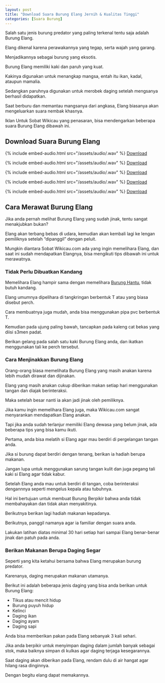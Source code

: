 ```yaml
---
layout: post
title: "Download Suara Burung Elang Jernih & Kualitas Tinggi"
categories: [Suara Burung]
---
```


Salah satu jenis burung predator yang paling terkenal tentu saja adalah Burung Elang.

Elang dikenal karena perawakannya yang tegap, serta wajah yang garang.

Menjadikannya sebagai burung yang eksotis.

Burung Elang memiliki kaki dan paruh yang kuat.

Kakinya digunakan untuk menangkap mangsa, entah itu ikan, kadal, ataupun mamalia.

Sedangkan paruhnya digunakan untuk merobek daging setelah mengsanya berhasil didapatkan.

Saat berburu dan memantau mangsanya dari angkasa, Elang biasanya akan mengeluarkan suara nembak khasnya.

Iklan
Untuk Sobat Wikicau yang penasaran, bisa mendengarkan beberapa suara Burung Elang dibawah ini.

## Download Suara Burung Elang

{% include embed-audio.html src="/assets/audio/<audio-source-name>.wav" %}
[Download](https://bit.ly/2XxlOEO)

{% include embed-audio.html src="/assets/audio/<audio-source-name>.wav" %}
[Download](https://bit.ly/2S0faGc)

{% include embed-audio.html src="/assets/audio/<audio-source-name>.wav" %}
[Download](https://bit.ly/2FYajAD)

{% include embed-audio.html src="/assets/audio/<audio-source-name>.wav" %}
[Download](https://bit.ly/32bu2Gn)

{% include embed-audio.html src="/assets/audio/<audio-source-name>.wav" %}
[Download](https://bit.ly/2JjX9A0)

## Cara Merawat Burung Elang

Jika anda pernah melihat Burung Elang yang sudah jinak, tentu sangat menakjubkan bukan?

Elang akan terbang bebas di udara, kemudian akan kembali lagi ke lengan pemiliknya setelah “dipanggil” dengan peluit.

Mungkin diantara Sobat Wikicau.com ada yang ingin memelihara Elang, dan saat ini sudah mendapatkan Elangnya, bisa mengikuti tips dibawah ini untuk merawatnya.

### Tidak Perlu Dibuatkan Kandang

Memelihara Elang hampir sama dengan memelihara [Burung Hantu](https://wikicau.com/harga-burung-hantu/), tidak butuh kandang.

Elang umumnya dipelihara di tangkringan berbentuk T atau yang biasa disebut perch.

Cara membuatnya juga mudah, anda bisa menggunakan pipa pvc berbentuk T.

Kemudian pada ujung paling bawah, tancapkan pada kaleng cat bekas yang diisi s3men padat.

Berikan gelang pada salah satu kaki Burung Elang anda, dan ikatkan menggunakan tali ke perch tersebut.

### Cara Menjinakkan Burung Elang

Orang-orang biasa memelihata Burung Elang yang masih anakan karena lebih mudah dirawat dan dijinakan.

Elang yang masih anakan cukup diberikan makan setiap hari menggunakan tangan dan diajak berinteraksi.

Maka setelah besar nanti ia akan jadi jinak oleh pemiliknya.

Jika kamu ingin memelihara Elang juga, maka Wikicau.com sangat menyarankan mendapatkan Elang anakan.

Tapi jika anda sudah terlanjur memiliki Elang dewasa yang belum jinak, ada beberapa tips yang bisa kamu ikuti.

Pertama, anda bisa melatih si Elang agar mau berdiri di pergelangan tangan anda.

Jika si burung dapat berdiri dengan tenang, berikan ia hadiah berupa makanan.

Jangan lupa untuk menggunakan sarung tangan kulit dan juga pegang tali kaki si Elang agar tidak kabur.

Setelah Elang anda mau untuk berdiri di tangan, coba berinteraksi dengannnya seperti mengelus kepala atau tubuhnya.

Hal ini bertujuan untuk membuat Burung Berpikir bahwa anda tidak membahayakan dan tidak akan menyakitinya.

Berikutnya berikan lagi hadiah makanan kepadanya.

Berikutnya, panggil namanya agar ia familiar dengan suara anda.

Lakukan latihan diatas minimal 30 hari setiap hari sampai Elang benar-benar jinak dan patuh pada anda.

### Berikan Makanan Berupa Daging Segar

Seperti yang kita ketahui bersama bahwa Elang merupakan burung predator.

Karenanya, daging merupakan makanan utamanya.

Berikut ini adalah beberapa jenis daging yang bisa anda berikan untuk Burung Elang:

- Tikus atau mencit hidup
- Burung puyuh hidup
- Kelinci
- Daging ikan
- Daging ayam
- Daging sapi

Anda bisa memberikan pakan pada Elang sebanyak 3 kali sehari.

Jika anda berpikir untuk menyimpan daging dalam jumlah banyak sebagai stok, maka baiknya simpan di kulkas agar daging terjaga kesegarannya.

Saat daging akan diberikan pada Elang, rendam dulu di air hangat agar hilang rasa dinginnya.

Dengan begitu elang dapat memakannya.